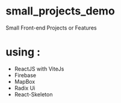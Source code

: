 # small_projects_demo
Small Front-end Projects or Features

# using :
- ReactJS with ViteJs
- Firebase
- MapBox
- Radix Ui
- React-Skeleton
